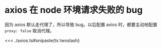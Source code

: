 # axios 在 node 环境请求失败的 bug

因为 axios 默认走代理了，所以导致 bug。以后配置 axios 时，都要主动地配置 `proxy: false` 取消代理。

<<< ./axios.ts#snipaste{ts twoslash}
